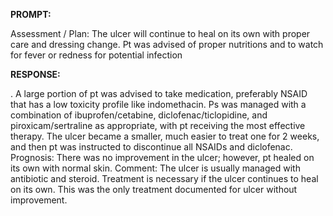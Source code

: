 **PROMPT:**

Assessment / Plan: The ulcer will continue to heal on its own with proper care and dressing change. Pt was advised of proper nutritions and to watch for fever or redness for potential infection

**RESPONSE:**

 . A large portion of pt was advised to take medication, preferably NSAID that has a low toxicity profile like indomethacin. Ps was managed with a combination of ibuprofen/cetabine, diclofenac/ticlopidine, and piroxicam/sertraline as appropriate, with pt receiving the most effective therapy. The ulcer became a smaller, much easier to treat one for 2 weeks, and then pt was instructed to discontinue all NSAIDs and diclofenac.  Prognosis: There was no improvement in the ulcer; however, pt healed on its own with normal skin.  Comment: The ulcer is usually managed with antibiotic and steroid. Treatment is necessary if the ulcer continues to heal on its own. This was the only treatment documented for ulcer without improvement.